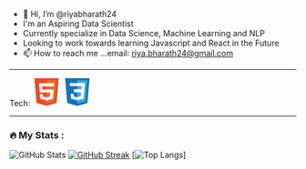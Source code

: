 - 👋 Hi, I’m @riyabharath24
-  I'm an Aspiring Data Scientist
-  Currently specialize in Data Science, Machine Learning and NLP
-  Looking to work towards learning Javascript and React in the Future
- 📫 How to reach me ...email: riya.bharath24@gmail.com

---

Tech:
<img src='https://github.com/devicons/devicon/blob/master/icons/html5/html5-original.svg' width=50 height=50/> <img src='https://github.com/devicons/devicon/blob/master/icons/css3/css3-original.svg' width=50 height=50>


---

### :fire: My Stats :
![GitHub Stats](https://github-readme-stats.vercel.app/api?username=riyabharath24&theme=radical)
[![GitHub Streak](http://github-readme-streak-stats.herokuapp.com?user=riyabharath24&theme=dark&background=000000)](https://git.io/streak-stats)
[![Top Langs](https://github-readme-stats.vercel.app/api/top-langs/?username=riyabharath24&layout=compact)]
<!---
riyabharath24/riyabharath24 is a ✨ special ✨ repository because its `README.md` (this file) appears on your GitHub profile.
You can click the Preview link to take a look at your changes.
--->
